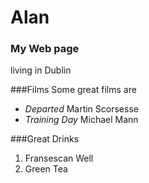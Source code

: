 # Alan
### My Web page
living in Dublin

###Films
Some great films are
- *Departed* Martin Scorsesse
- *Training Day* Michael Mann

###Great Drinks
1. Fransescan Well
2. Green Tea
